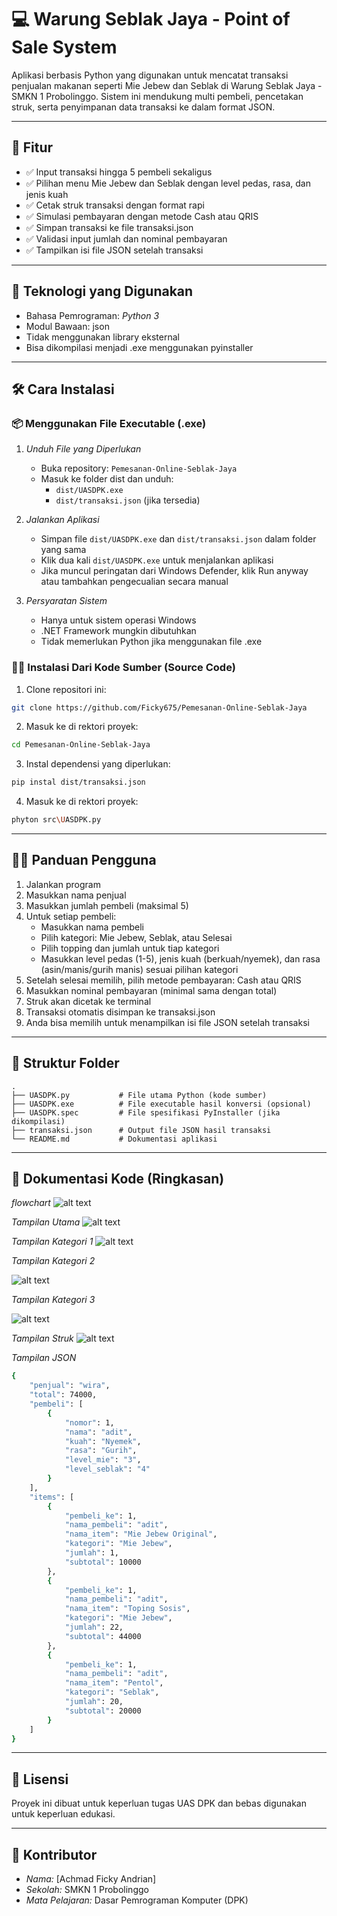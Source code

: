 # 💻 Warung Seblak Jaya - Point of Sale System

Aplikasi berbasis Python yang digunakan untuk mencatat transaksi penjualan makanan seperti Mie Jebew dan Seblak di Warung Seblak Jaya - SMKN 1 Probolinggo. Sistem ini mendukung multi pembeli, pencetakan struk, serta penyimpanan data transaksi ke dalam format JSON.

---

## 📌 Fitur

- ✅ Input transaksi hingga 5 pembeli sekaligus
- ✅ Pilihan menu Mie Jebew dan Seblak dengan level pedas, rasa, dan jenis kuah
- ✅ Cetak struk transaksi dengan format rapi
- ✅ Simulasi pembayaran dengan metode Cash atau QRIS
- ✅ Simpan transaksi ke file transaksi.json
- ✅ Validasi input jumlah dan nominal pembayaran
- ✅ Tampilkan isi file JSON setelah transaksi

---

## 🧰 Teknologi yang Digunakan

- Bahasa Pemrograman: *Python 3*
- Modul Bawaan: json
- Tidak menggunakan library eksternal
- Bisa dikompilasi menjadi .exe menggunakan pyinstaller

---

## 🛠 Cara Instalasi

### 📦 Menggunakan File Executable (.exe)

1. *Unduh File yang Diperlukan*
   - Buka repository: `Pemesanan-Online-Seblak-Jaya`
   - Masuk ke folder dist dan unduh:
     - `dist/UASDPK.exe`
     - `dist/transaksi.json` (jika tersedia)

2. *Jalankan Aplikasi*
   - Simpan file `dist/UASDPK.exe` dan `dist/transaksi.json` dalam folder yang sama
   - Klik dua kali `dist/UASDPK.exe` untuk menjalankan aplikasi
   - Jika muncul peringatan dari Windows Defender, klik Run anyway atau tambahkan pengecualian secara manual

3. *Persyaratan Sistem*
   - Hanya untuk sistem operasi Windows
   - .NET Framework mungkin dibutuhkan
   - Tidak memerlukan Python jika menggunakan file .exe

### 🧑‍💻 Instalasi Dari Kode Sumber (Source Code)

1. Clone repositori ini:
```bash
git clone https://github.com/Ficky675/Pemesanan-Online-Seblak-Jaya
```
2. Masuk ke di rektori proyek:
```bash
cd Pemesanan-Online-Seblak-Jaya
```

3. Instal dependensi yang diperlukan:
```bash
pip instal dist/transaksi.json
```

4. Masuk ke di rektori proyek:
```bash
phyton src\UASDPK.py
```

---

## 👨‍🏫 Panduan Pengguna

1. Jalankan program
2. Masukkan nama penjual
3. Masukkan jumlah pembeli (maksimal 5)
4. Untuk setiap pembeli:
   - Masukkan nama pembeli
   - Pilih kategori: Mie Jebew, Seblak, atau Selesai
   - Pilih topping dan jumlah untuk tiap kategori
   - Masukkan level pedas (1-5), jenis kuah (berkuah/nyemek), dan rasa (asin/manis/gurih manis) sesuai pilihan kategori
5. Setelah selesai memilih, pilih metode pembayaran: Cash atau QRIS
6. Masukkan nominal pembayaran (minimal sama dengan total)
7. Struk akan dicetak ke terminal
8. Transaksi otomatis disimpan ke transaksi.json
9. Anda bisa memilih untuk menampilkan isi file JSON setelah transaksi

---

## 📁 Struktur Folder

```plaintext
.
├── UASDPK.py           # File utama Python (kode sumber)
├── UASDPK.exe          # File executable hasil konversi (opsional)
├── UASDPK.spec         # File spesifikasi PyInstaller (jika dikompilasi)
├── transaksi.json      # Output file JSON hasil transaksi
└── README.md           # Dokumentasi aplikasi
```

---

## 📄 Dokumentasi Kode (Ringkasan)

*flowchart*
![alt text](gambar/IMG_20250607_124716.jpg?raw=true)

*Tampilan Utama*
![alt text](gambar/Tampilan_Utama.jpg?raw=true)

*Tampilan Kategori 1*
![alt text](gambar/Kategori_1.jpg?raw=true)

*Tampilan Kategori 2*

![alt text](gambar/Kategori_2.jpg?raw=true)

*Tampilan Kategori 3*

![alt text](gambar/Kategori_3.jpg?raw=true)

*Tampilan Struk*
![alt text](gambar/Struk_pembelanjaan.jpg?raw=true)

*Tampilan JSON*
```bash
{
    "penjual": "wira",
    "total": 74000,
    "pembeli": [
        {
            "nomor": 1,
            "nama": "adit",
            "kuah": "Nyemek",
            "rasa": "Gurih",
            "level_mie": "3",
            "level_seblak": "4"
        }
    ],
    "items": [
        {
            "pembeli_ke": 1,
            "nama_pembeli": "adit",
            "nama_item": "Mie Jebew Original",
            "kategori": "Mie Jebew",
            "jumlah": 1,
            "subtotal": 10000
        },
        {
            "pembeli_ke": 1,
            "nama_pembeli": "adit",
            "nama_item": "Toping Sosis",
            "kategori": "Mie Jebew",
            "jumlah": 22,
            "subtotal": 44000
        },
        {
            "pembeli_ke": 1,
            "nama_pembeli": "adit",
            "nama_item": "Pentol",
            "kategori": "Seblak",
            "jumlah": 20,
            "subtotal": 20000
        }
    ]
}
```

---

## 📝 Lisensi

Proyek ini dibuat untuk keperluan tugas UAS DPK dan bebas digunakan untuk keperluan edukasi.

---

## 🙌 Kontributor

- *Nama:* [Achmad Ficky Andrian]
- *Sekolah:* SMKN 1 Probolinggo
- *Mata Pelajaran:* Dasar Pemrograman Komputer (DPK)
